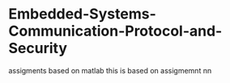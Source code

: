 # Embedded-Systems-Communication-Protocol-and-Security
assigments based on matlab 
this is based on assigmemnt 
nn
